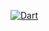 [![Dart](https://github.com/naveedjamali/naveedjamali/actions/workflows/dart.yml/badge.svg)](https://github.com/naveedjamali/naveedjamali/actions/workflows/dart.yml)
